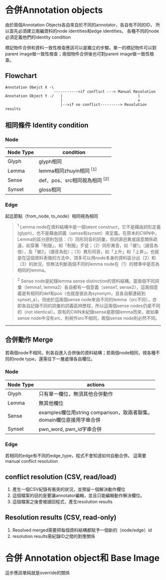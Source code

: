 # 合併Annotation objects

由於兩個Annotation Objects各自來自於不同的annotator，各自有不同的ID，
所以首先必須建立兩編資料的node identities和edge identities。
各種不同的node必須定義他們的identity condition

標記物件合併和資料一致性檢查應該可以是獨立的步驟。單一的標記物件可以對parent image做一致性檢查；兩個物件合併後也可對parent image做一致性檢查。

## Flowchart

```
Annotation Obejct X -\
                      ----------->if conflict ---> Manual Resolution 
Annotation Object Y -/   |                                  |
                         |                                  v
                         |-->if no conflict---------> Resolution results
```

## 相同條件 Identity condition

### Node

Node Type     | condition
--------------|--------------------
Glyph         | glyph相同
Lemma         | lemma相同zhuyin相同 <sup>[1]</sup>
Sense         | def、pos、src相同視為相同 <sup>[2]</sup>
Synset        | gloss相同


### Edge
起迄節點（from_node, to_node）相同視為相同

> <sup>1</sup> Lemma node在資料結構中是一個latent construct，它不是藉由詞形定義(glyph)，也不是藉由詞義（sense和synset）來定義。在原本的CWN中，Lemma的區分原則包括：（1）同形同音的詞彙，但詞源迥異或語意關係疏遠，如穿著「制服」，和「制服」歹徒；（2）同形異音，如「被1」（讀音為倍），及「被2」（讀音為批）；（3）異形同音，如「上升」和「上昇」。也就是在這個資料表徵的方法中，頂多可以用node本身的資料區分出（2）和（3）的狀況，但無法判斷兩個不同的lemma node在（1）的標準中是否為相同的lemma。

> <sup>2</sup> Sense node是紀錄lemma sense distinction的資料結構。當兩個不同詞彙（lemma1, lemma2）各自都有一個意義（sense1, sense2），這兩個意義是有相同的def和pos（也就是彼此為synonym，且各自都連結到synset_a）。但由於這兩個sense node來自不同的lemma（src不同），亦即各自記錄不同的詞彙的詞義區辨歷程，所以這兩個sense nodes仍是不同的（not identical）。原有的CWN未紀錄sense是那個lemma而來，故如果sense node中沒有src，則視作src不相同，兩個sense node則必然不同。
---- 

## 合併動作 Merge

若兩個node不相同，則各自進入合併後的資料結構；若兩個node相同，視各種不同的node type，還需往下一層處理各自欄位。

### Node

Node Type     | actions
--------------|--------------------
Glyph         | 只有單一欄位，無須其他合併動作
Lemma         | 無其他欄位
Sense         | examples欄位用string comparison，取兩者聯集。<br/>domain欄位直接用字串合併
Synset        | pwn_word, pwn_id字串合併

### Edge

若相同的edge有不同的edge_type，程式不會知道如何自動合併。
這需要manual conflict resolution

## conflict resolution (CSV, read/load)
1. 產生一個CSV紀錄有衝突的狀況，並預留一個解決動作欄位
2. 這個檔案的目的是要讓annotator編輯，並且只能編輯動作解決欄位。
3. 這個檔案之後會被讀回程式，產生resolution results

## Resolution results (CSV, read-only)
1. Resolved merged需要把每個資料結構都賦予一個新的（node/edge）id
2. resolution results需紀錄ID之間的對應關係


# 合併 Annotation object和 Base Image

這步應該單純就是override的關係
